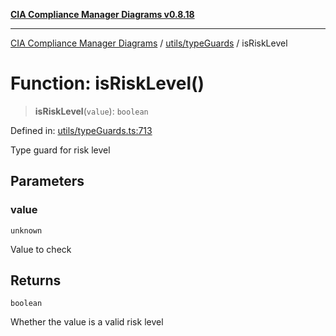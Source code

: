 [**CIA Compliance Manager Diagrams v0.8.18**](../../../README.md)

***

[CIA Compliance Manager Diagrams](../../../modules.md) / [utils/typeGuards](../README.md) / isRiskLevel

# Function: isRiskLevel()

> **isRiskLevel**(`value`): `boolean`

Defined in: [utils/typeGuards.ts:713](https://github.com/Hack23/cia-compliance-manager/blob/509f2f6138f4e24aa7fe1ae9432ec1ccefbe5f32/src/utils/typeGuards.ts#L713)

Type guard for risk level

## Parameters

### value

`unknown`

Value to check

## Returns

`boolean`

Whether the value is a valid risk level

